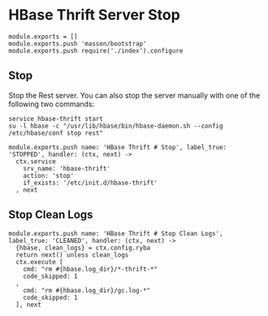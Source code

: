 
# HBase Thrift Server Stop

    module.exports = []
    module.exports.push 'masson/bootstrap'
    module.exports.push require('./index').configure

## Stop

Stop the Rest server. You can also stop the server manually with one of
the following two commands:

```
service hbase-thrift start
su -l hbase -c "/usr/lib/hbase/bin/hbase-daemon.sh --config /etc/hbase/conf stop rest"
```

    module.exports.push name: 'HBase Thrift # Stop', label_true: 'STOPPED', handler: (ctx, next) ->
      ctx.service
        srv_name: 'hbase-thrift'
        action: 'stop'
        if_exists: '/etc/init.d/hbase-thrift'
      , next

## Stop Clean Logs

    module.exports.push name: 'HBase Thrift # Stop Clean Logs', label_true: 'CLEANED', handler: (ctx, next) ->
      {hbase, clean_logs} = ctx.config.ryba
      return next() unless clean_logs
      ctx.execute [
        cmd: "rm #{hbase.log_dir}/*-thrift-*"
        code_skipped: 1
      ,
        cmd: "rm #{hbase.log_dir}/gc.log-*"
        code_skipped: 1
      ], next
